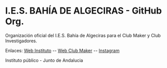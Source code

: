 # I.E.S. BAHÍA DE ALGECIRAS - GitHub Org.
Organización oficial del I.E.S. Bahía de Algeciras para el Club Maker y Club Investigadores.

Enlaces: [Web Instituto](https://iesbahia.es) -- [Web Club Maker](https://clubmakerbahia.vercel.app/) -- [Instagram](https://www.instagram.com/iesbahiaalgeciras/)

Instituto público - Junto de Andalucia
